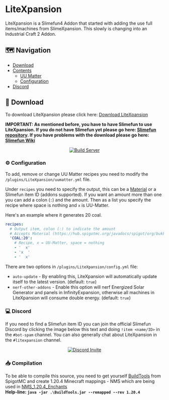 # LiteXpansion
LiteXpansion is a Slimefun4 Addon that started with adding the use full items/machines from SlimeXpansion. This slowly is changing into an Industrial Craft 2 Addon.

## :world_map: Navigation
* [Download](#floppy_disk-download)
* [Contents](#contents)
  * [UU Matter](#brain-uu-matter)
  * [Configuration](#gear-configuration)
* [Discord](#computer-discord)

## :floppy_disk: Download
To download LiteXpansion please click here: [Download LiteXpansion](https://thebusybiscuit.github.io/builds/J3fftw1/LiteXpansion/master/)

**IMPORTANT: As mentioned before, you have to have Slimefun to use LiteXpansion. If you do not have Slimefun yet please go here: [Slimefun repository](https://github.com/Slimefun/Slimefun4). If you have problems with the download please go here: [Slimefun Wiki](https://github.com/Slimefun/Slimefun4/wiki/Installing-Slimefun)**

<p align="center">
  <a href="https://thebusybiscuit.github.io/builds/J3fftw1/LiteXpansion/master/">
    <img src="https://thebusybiscuit.github.io/builds/J3fftw1/LiteXpansion/master/badge.svg" alt="Build Server"/>
  </a>
</p>

### :gear: Configuration
To add, remove or change UU Matter recipes you need to modify the `/plugins/LiteXpansion/uumatter.yml` file.

Under `recipes` you need to specify the output, this can be a [Material](https://hub.spigotmc.org/javadocs/spigot/org/bukkit/Material.html) or a Slimefun item ID (addons supported). If you want an amount more than one you can add a colon (`:`) and the amount. Then as a list you specify the recipe where space is nothing and `x` is UU-Matter.

Here's an example where it generates 20 coal.
```yaml
recipes:
  # Output item, colon (:) to indicate the amount
  # Accepts Material (https://hub.spigotmc.org/javadocs/spigot/org/bukkit/Material.html) or Slimefun Item ID
  'COAL:20':
    # Recipe, x = UU-Matter, space = nothing
    - '  x'
    - 'x  '
    - '  x'
```

There are two options in `/plugins/LiteXpansion/config.yml` file:

- `auto-update` - By enabling this, LiteXpansion will automatically update itself to the latest version. (default: `true`)
- `nerf-other-addons` - Enable this option will nerf Energized Solar Generator and panels in InfinityExpansion, otherwise all machines in LiteXpansion will consume double energy. (default: `true`)

### :computer: Discord
If you need to find a Slimefun item ID you can join the official Slimefun Discord by clicking the image below this text and doing `!item <name/ID>` in the `#bot-spam` channel.
You can also generally chat about LiteXpansion in the `#litexpansion` channel.

<p align="center">
  <a href="https://discord.gg/slimefun">
    <img src="https://discordapp.com/api/guilds/565557184348422174/widget.png?style=banner3" alt="Discord Invite"/>
  </a>
</p>

### 📥 Compilation
To be able to compile this source,
you need to get yourself [BuildTools](https://www.spigotmc.org/wiki/buildtools/) from SpigotMC and
create 1.20.4 Minecraft mappings - NMS which are being used in [NMS_1.20.4_Enchants](NMS_1.20.4_Enchants)
<br><b>Help-line: ``java -jar .\BuildTools.jar --remapped --rev 1.20.4``